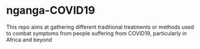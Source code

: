 # nganga-COVID19

This repo aims at gathering different traditional treatments or methods used to combat symptoms from people suffering from COVID19, particularly in Africa and beyond
